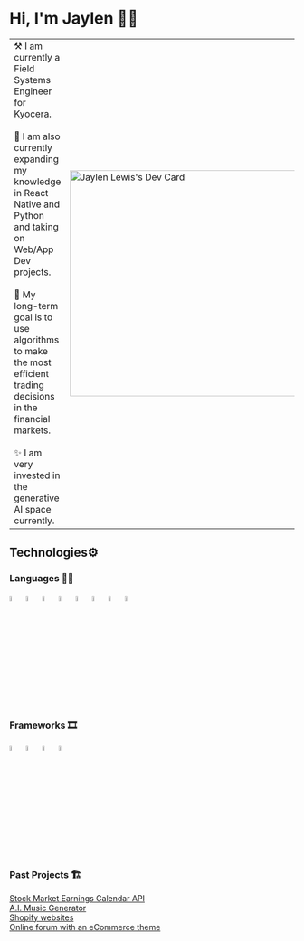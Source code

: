 # Hi, I'm Jaylen 👋🏼
<table>
  <tr>
    <td valign="center">
      ⚒️ I am currently a Field Systems Engineer for Kyocera. <br><br>
      🌱 I am also currently expanding my knowledge in React Native and Python and taking on Web/App Dev projects. <br><br>
      🎯 My long-term goal is to use algorithms to make the most efficient trading decisions in the financial markets. <br><br>
      ✨ I am very invested in the generative AI space currently. <br>
    </td>
    <td >
      <a href="https://app.daily.dev/jaylen826"><img src="https://api.daily.dev/devcards/d1036cf1688d41a9ad370b1ea50d3a2c.png?r=p4w" width="400" alt="Jaylen Lewis's Dev Card"/></a>
    </td>
  </tr>
</table>

## Technologies⚙️ 

### Languages ✍🏼 
<img src="https://github.com/Jaylen826/jaylen826/assets/40022965/40ced34e-27b2-4330-97f5-4b1cd8d5583a" width="5%" alt="html"/> <img src="https://github.com/Jaylen826/jaylen826/assets/40022965/47597513-78ad-4101-ae37-da7a69625908" width="5%" alt ="css"/> <img src="https://github.com/Jaylen826/jaylen826/assets/40022965/f12d78e9-5b42-4f58-a0c4-f2b8d43fae86" width="5%" alt="javascript"/> <img src="https://github.com/Jaylen826/jaylen826/assets/40022965/6f1d16a8-51e1-42cc-bf89-8907a858fa46" width="5%" alt="c++"/>
<img src="https://github.com/Jaylen826/jaylen826/assets/40022965/0cf29d58-182d-4248-8169-cf0331adafc4" width="5%" alt="python"/> <img src="https://github.com/Jaylen826/jaylen826/assets/40022965/561ecccc-92c1-4970-a128-b1e4588219b7" width="5%" alt="react"/> <img src="https://github.com/Jaylen826/jaylen826/assets/40022965/392ff0d2-0c71-4989-b290-45e449320c1b" width="5%" alt="ruby"/> <img src="https://github.com/Jaylen826/jaylen826/assets/40022965/dc86e758-9022-4e30-8ad1-bb39b397cd98" width="5%" alt="mysql"/>

### Frameworks 🎞
<img src="https://github.com/Jaylen826/jaylen826/assets/40022965/5b9ad129-a80a-4255-9077-89b05217b093" width="5%" alt="bootstrap"/> <img src="https://angular.io/assets/images/logos/angularjs/AngularJS-Shield.svg" width="5%" alt="angular"/> <img src="https://miro.medium.com/v2/resize:fit:400/1*eRErB-NQYgwF52eUUK_kkQ.png" width="5%" alt="rails"/> <img src="https://static-00.iconduck.com/assets.00/react-javascript-js-framework-facebook-icon-1024x911-dnspa9ed.png" width="5%" alt="reactjs" />

### Past Projects 🏗
<a href="https://rapidapi.com/Jaylen826/api/earningscalendar2">Stock Market Earnings Calendar API</a><br>
<a href="https://bitbucket.org/stefika/ai-art/src/master/">A.I. Music Generator</a><br>
<a href="https://kabakitea.com/collections/all-products">Shopify websites</a><br>
<a href="https://olsforum.com">Online forum with an eCommerce theme</a><br>
